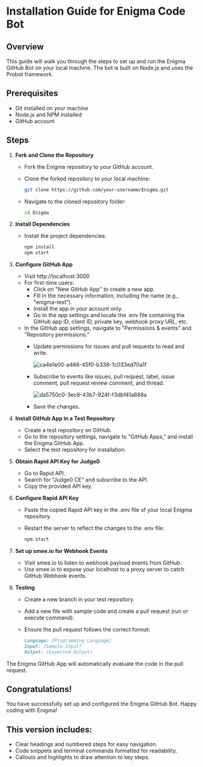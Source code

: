 # Installation Guide for Enigma Code Bot

## Overview

This guide will walk you through the steps to set up and run the Enigma GitHub Bot on your local machine. The bot is built on Node.js and uses the Probot framework.

## Prerequisites

- Git installed on your machine
- Node.js and NPM installed
- GitHub account

## Steps

1. **Fork and Clone the Repository**
   - Fork the Enigma repository to your GitHub account.
   - Clone the forked repository to your local machine:

     ```bash
     git clone https://github.com/your-username/Enigma.git
     ```

   - Navigate to the cloned repository folder:

     ```bash
     cd Enigma
     ```

2. **Install Dependencies**
   - Install the project dependencies:

     ```bash
     npm install
     npm start 

3. **Configure GitHub App**
   - Visit http://localhost:3000
   - For first-time users:
     - Click on "New GitHub App" to create a new app.
     - Fill in the necessary information, including the name (e.g., "enigma-test").
     - Install the app in your account only.
     - Go to the app settings and locate the .env file containing the GitHub app ID, client ID, private key, webhook proxy URL, etc.
   - In the GitHub app settings, navigate to "Permissions & events" and "Repository permissions."
     - Update permissions for issues and pull requests to read and write.

       ![ca4e1e00-a466-45f0-b338-1c033ed70a1f](https://github.com/Rani1303/Enigma/assets/103280525/a1dc5701-2023-486e-87cb-df0294300807)


     - Subscribe to events like issues, pull request, label, issue comment, pull request review comment, and thread.
       
       ![da5750c0-3ec8-43b7-924f-f3dbf41a888a](https://github.com/Rani1303/Enigma/assets/103280525/bf23ede6-7b69-4c6c-a008-0e439933d8c7)

     - Save the changes.

4. **Install GitHub App in a Test Repository**
   - Create a test repository on GitHub.
   - Go to the repository settings, navigate to "GitHub Apps," and install the Enigma GitHub App.
   - Select the test repository for installation.

5. **Obtain Rapid API Key for Judge0**
   - Go to Rapid API.
   - Search for "Judge0 CE" and subscribe to the API.
   - Copy the provided API key.

6. **Configure Rapid API Key**
   - Paste the copied Rapid API key in the .env file of your local Enigma repository.
   - Restart the server to reflect the changes to the .env file:

     ```bash
     npm start

7. **Set up smee.io for Webhook Events**
   - Visit smee.io to listen to webhook payload events from GitHub.
   - Use smee.io to expose your localhost to a proxy server to catch GitHub Webhook events.

8. **Testing**
   - Create a new branch in your test repository.
   - Add a new file with sample code and create a pull request (run or execute command).
   - Ensure the pull request follows the correct format:

     ```markdown
     Language: [Programming Language]
     Input: [Sample Input]
     Output: [Expected Output]
     ```

The Enigma GitHub App will automatically evaluate the code in the pull request.

## Congratulations!

You have successfully set up and configured the Enigma GitHub Bot. Happy coding with Enigma!

## This version includes:
- Clear headings and numbered steps for easy navigation.
- Code snippets and terminal commands formatted for readability.
- Callouts and highlights to draw attention to key steps.
